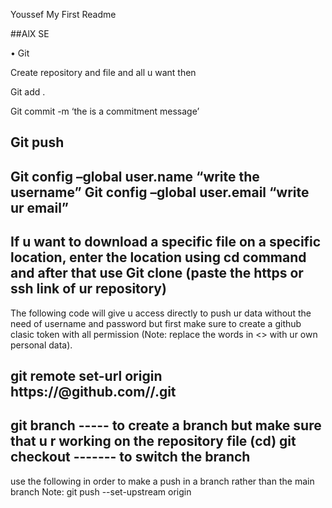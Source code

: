 Youssef
My First Readme

##AlX SE

•	Git

Create repository and file and all u want then 

Git add .

Git commit  -m ‘the is a commitment message’

Git push 
-------------------------------------------------------------------------------------------

Git config –global user.name “write the username”
Git config –global user.email “write ur email”
-------------------------------------------------------------------------------------------
 
If u want to download a specific file on a specific location, enter the location using cd command and after that use 
Git clone (paste the https or ssh link of ur repository)
-------------------------------------------------------------------------------------------

The following code will give u access directly to push ur data without the need of username and password but first make sure to create a github clasic token with all permission (Note: replace the words in <> with ur own personal data).

git remote set-url origin https://<githubtoken>@github.com/<username>/<repositoryname>.git
-------------------------------------------------------------------------------------------

git branch <enter a branch name> ----- to create a branch but make sure that u r working on the repository file (cd)
git checkout <branch name> ------- to switch the branch 
-------------------------------------------------------------------------------------------

use the following in order to make a push in a branch rather than the main branch 
  Note: git push --set-upstream origin <name of the branch>

